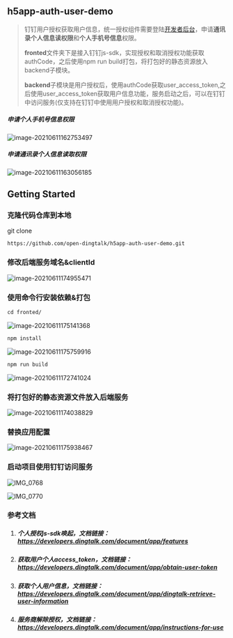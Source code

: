 ## h5app-auth-user-demo
> 钉钉用户授权获取用户信息，统一授权组件需要登陆[开发者后台](https://open-dev.dingtalk.com/)，申请**通讯录个人信息读权限**和**个人手机号信息**权限。
>
> **fronted**文件夹下是接入钉钉js-sdk，实现授权和取消授权功能获取authCode，之后使用npm run build打包，将打包好的静态资源放入backend子模块。
>
> **backend**子模块是用户授权后，使用authCode获取user_access_token,之后使用user_access_token获取用户信息功能，服务启动之后，可以在钉钉中访问服务(仅支持在钉钉中使用用户授权和取消授权功能)。

##### 申请个人手机号信息权限

![image-20210611162753497](images/image-20210611162753497.png)

##### 申请通讯录个人信息读取权限

![image-20210611163056185](images/image-20210611163056185.png)



## Getting Started



### 克隆代码仓库到本地
git clone
```
https://github.com/open-dingtalk/h5app-auth-user-demo.git
```

### 修改后端服务域名&clientId

![image-20210611174955471](https://github.com/open-dingtalk/h5app-auth-user-demo/blob/master/images/image-20210611174955471.png)

### 使用命令行安装依赖&打包

```txt
cd fronted/
```

![image-20210611175141368](https://github.com/open-dingtalk/h5app-auth-user-demo/blob/master/images/image-20210611175141368.png)

```txt
npm install
```

![image-20210611175759916](https://github.com/open-dingtalk/h5app-auth-user-demo/blob/master/images/image-20210611175759916.png)

```txt
npm run build
```

![image-20210611172741024](https://github.com/open-dingtalk/h5app-auth-user-demo/blob/master/images/image-20210611172741024.png)

### 将打包好的静态资源文件放入后端服务

![image-20210611174038829](https://github.com/open-dingtalk/h5app-auth-user-demo/blob/master/images/image-20210611174038829.png)

### 替换应用配置

![image-20210611175938467](https://github.com/open-dingtalk/h5app-auth-user-demo/blob/master/images/image-20210611175938467.png)

### 启动项目使用钉钉访问服务

![IMG_0768](https://github.com/open-dingtalk/h5app-auth-user-demo/blob/master/images/IMG_0768.PNG)

![IMG_0770](https://github.com/open-dingtalk/h5app-auth-user-demo/blob/master/images/IMG_0770.PNG)

### 参考文档

1. ##### 个人授权js-sdk唤起，文档链接：https://developers.dingtalk.com/document/app/features

2. ##### 获取用户个人access_token，文档链接：https://developers.dingtalk.com/document/app/obtain-user-token

3. ##### 获取个人用户信息，文档链接：https://developers.dingtalk.com/document/app/dingtalk-retrieve-user-information

4. ##### 服务商解除授权，文档链接：https://developers.dingtalk.com/document/app/instructions-for-use
